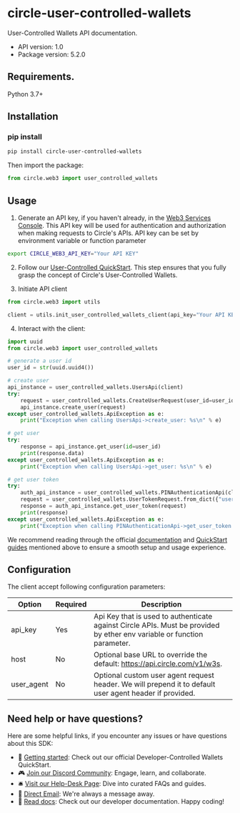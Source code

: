 # circle-user-controlled-wallets
User-Controlled Wallets API documentation.

- API version: 1.0
- Package version: 5.2.0

## Requirements.

Python 3.7+

## Installation
### pip install

```sh
pip install circle-user-controlled-wallets
```

Then import the package:
```python
from circle.web3 import user_controlled_wallets
```


## Usage

1. Generate an API key, if you haven't already, in the [Web3 Services Console](https://console.circle.com/). This API key will be used for authentication and authorization when making requests to Circle's APIs. API key can be set by environment variable or function parameter

```sh
export CIRCLE_WEB3_API_KEY="Your API KEY"
```

2. Follow our [User-Controlled QuickStart](https://developers.circle.com/interactive-quickstarts/user-controlled-wallets). This step ensures that you fully grasp the concept of Circle's User-Controlled Wallets.

3. Initiate API client

```python
from circle.web3 import utils

client = utils.init_user_controlled_wallets_client(api_key="Your API KEY")
```

4. Interact with the client:

```python
import uuid
from circle.web3 import user_controlled_wallets

# generate a user id
user_id = str(uuid.uuid4())

# create user
api_instance = user_controlled_wallets.UsersApi(client)
try:
    request = user_controlled_wallets.CreateUserRequest(user_id=user_id)
    api_instance.create_user(request)
except user_controlled_wallets.ApiException as e:
    print("Exception when calling UsersApi->create_user: %s\n" % e)

# get user
try:
    response = api_instance.get_user(id=user_id)
    print(response.data)
except user_controlled_wallets.ApiException as e:
    print("Exception when calling UsersApi->get_user: %s\n" % e)

# get user token
try:
    auth_api_instance = user_controlled_wallets.PINAuthenticationApi(client)
    request = user_controlled_wallets.UserTokenRequest.from_dict({"userId": user_id})
    response = auth_api_instance.get_user_token(request)
    print(response)
except user_controlled_wallets.ApiException as e:
    print("Exception when calling PINAuthenticationApi->get_user_token: %s\n" % e)
```

We recommend reading through the official [documentation](https://developers.circle.com/w3s/docs) and [QuickStart guides](https://developers.circle.com/interactive-quickstarts) mentioned above to ensure a smooth setup and usage experience.


## Configuration

The client accept following configuration parameters:

Option | Required | Description
------------ | ------------- | -------------
api_key | Yes | Api Key that is used to authenticate against Circle APIs. Must be provided by ether env variable or function parameter.
host | No | Optional base URL to override the default: https://api.circle.com/v1/w3s.
user_agent | No | Optional custom user agent request header. We will prepend it to default user agent header if provided.


## Need help or have questions?

Here are some helpful links, if you encounter any issues or have questions about this SDK:

- 📖 [Getting started](https://developers.circle.com/interactive-quickstarts/user-controlled-wallets): Check out our official Developer-Controlled Wallets QuickStart.
- 🎮 [Join our Discord Community](https://discord.com/invite/buildoncircle): Engage, learn, and collaborate.
- 🛎 [Visit our Help-Desk Page](https://support.usdc.circle.com/hc/en-us/p/contactus?_gl=1*1va6vat*_ga*MTAyNTA0NTQ2NC4xNjk5NTYyMjgx*_ga_GJDVPCQNRV*MTcwMDQ5Mzg3Ny4xNC4xLjE3MDA0OTM4ODQuNTMuMC4w): Dive into curated FAQs and guides.
- 📧 [Direct Email](mailto:customer-support@circle.com): We're always a message away.
- 📖 [Read docs](https://developers.circle.com/w3s/docs?_gl=1*15ozb5b*_ga*MTAyNTA0NTQ2NC4xNjk5NTYyMjgx*_ga_GJDVPCQNRV*MTcwMDQ5Mzg3Ny4xNC4xLjE3MDA0OTM4ODQuNTMuMC4w): Check out our developer documentation.
Happy coding!
